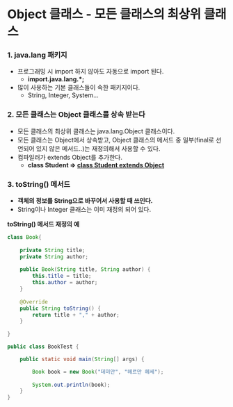 # Object 클래스 - 모든 클래스의 최상위 클래스

### 1. java.lang 패키지

- 프로그래밍 시 import 하지 않아도 자동으로 import 된다.
  - **import.java.lang.*;**
- 많이 사용하는 기본 클래스들이 속한 패키지이다.
  - String, Integer, System...



### 2. 모든 클래스는 Object 클래스를 상속 받는다

- 모든 클래스의 최상위 클래스는 java.lang.Object 클래스이다.
- 모든 클래스는 Object에서 상속받고, Object 클래스의 메서드 중 일부(final로 선언되어 있지 않은 메서드..)는 재정의해서 사용할 수 있다.
- 컴파일러가 extends Object를 추가한다.
  - **class Student => <u>class Student extends Object</u>**



### 3. toString() 메서드

- **객체의 정보를 String으로 바꾸어서 사용할 때 쓰인다.**
- String이나 Integer 클래스는 이미 재정의 되어 있다.



**toString() 메서드 재정의 예**

```java
class Book{
	
	private String title;
	private String author;
	
	public Book(String title, String author) {
		this.title = title;
		this.author = author;
	}
    
	@Override
	public String toString() {
		return title + "," + author;
	}
	
}

public class BookTest {

	public static void main(String[] args) {

		Book book = new Book("데미안", "헤르만 헤세");
		
		System.out.println(book);
	}
}
```